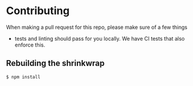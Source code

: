 # Contributing

When making a pull request for this repo, please make sure of a few things

- tests and linting should pass for you locally. We have CI tests that also enforce this.

## Rebuilding the shrinkwrap

```sh
$ npm install
```
